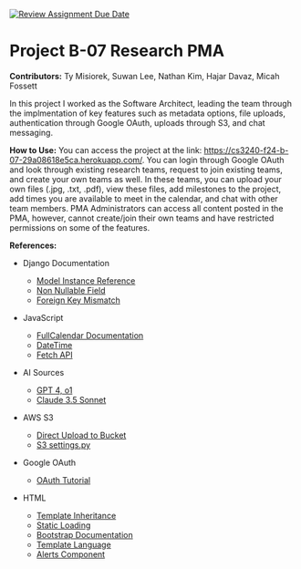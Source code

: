 [![Review Assignment Due Date](https://classroom.github.com/assets/deadline-readme-button-22041afd0340ce965d47ae6ef1cefeee28c7c493a6346c4f15d667ab976d596c.svg)](https://classroom.github.com/a/bknTyRar)
# Project B-07 Research PMA

__Contributors:__ Ty Misiorek, Suwan Lee, Nathan Kim, Hajar Davaz, Micah Fossett

In this project I worked as the Software Architect, leading the team through the implmentation of key features such as metadata options, file uploads, authentication through Google OAuth, uploads through S3, and chat messaging.  

**How to Use:** You can access the project at the link: https://cs3240-f24-b-07-29a08618e5ca.herokuapp.com/. You can login through Google OAuth and look through existing research teams, request to join existing teams, and create your own teams as well. In these teams, you can upload your own files (.jpg, .txt, .pdf), view these files, add milestones to the project, add times you are available to meet in the calendar, and chat with other team members. PMA Administrators can access all content posted in the PMA, however, cannot create/join their own teams and have restricted permissions on some of the features. 

**References:**

- Django Documentation
  - [Model Instance Reference](https://docs.djangoproject.com/en/5.1/ref/models/instances/#customizing-model-loading-and-saving)
  - [Non Nullable Field](https://stackoverflow.com/questions/54855018/how-to-set-default-value-for-new-model-field-in-existing-model-with-data)
  - [Foreign Key Mismatch](https://stackoverflow.com/questions/66547188/foreign-key-mismatch-error-in-django-python)
  
- JavaScript
  - [FullCalendar Documentation](https://fullcalendar.io/docs/initialize-globals)
  - [DateTime](https://developer.mozilla.org/en-US/docs/Web/JavaScript/Reference/Global_Objects/Date)
  - [Fetch API](https://developer.mozilla.org/en-US/docs/Web/API/Fetch_API/Using_Fetch)
 
- AI Sources
  - [GPT 4, o1](https://chat.openai.com/)
  - [Claude 3.5 Sonnet](https://claude.ai/new)

 - AWS S3
   - [Direct Upload to Bucket](https://medium.com/@taylorhughes/simple-secure-direct-to-s3-uploads-from-modern-browsers-f42695e596ba)
   - [S3 settings.py](https://www.horilla.com/blogs/how-to-connect-amazon-s3-bucket-with-django/)

 - Google OAuth
   - [OAuth Tutorial](https://anmol-garg.medium.com/adding-google-oauth-2-0-to-your-django-project-the-easy-way-9df3d87d16fd)

 - HTML
   - [Template Inheritance](https://docs.djangoproject.com/en/5.1/ref/templates/language/#template-inheritance)
   - [Static Loading](https://docs.djangoproject.com/en/5.1/howto/static-files/)
   - [Bootstrap Documentation](https://getbootstrap.com/docs/5.3/getting-started/introduction/)
   - [Template Language](https://docs.djangoproject.com/en/5.1/ref/templates/language/)
   - [Alerts Component](https://getbootstrap.com/docs/5.3/components/alerts/)

